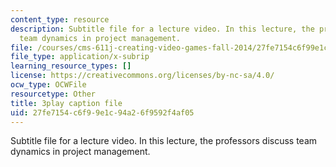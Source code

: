 ```yaml
---
content_type: resource
description: Subtitle file for a lecture video. In this lecture, the professors discuss
  team dynamics in project management.
file: /courses/cms-611j-creating-video-games-fall-2014/27fe7154c6f99e1c94a26f9592f4af05_Av9sFr_NsBU.srt
file_type: application/x-subrip
learning_resource_types: []
license: https://creativecommons.org/licenses/by-nc-sa/4.0/
ocw_type: OCWFile
resourcetype: Other
title: 3play caption file
uid: 27fe7154-c6f9-9e1c-94a2-6f9592f4af05
---
```

Subtitle file for a lecture video. In this lecture, the professors discuss team dynamics in project management.